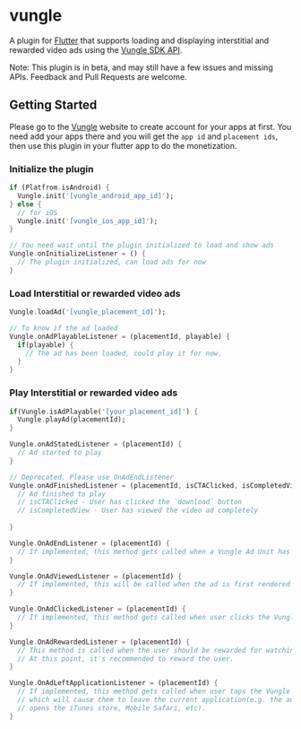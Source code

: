 # vungle

A plugin for [Flutter](https://fluter.io) that supports loading and displaying interstitial and rewarded video ads using the [Vungle SDK API](https://vungle.com/vungle-sdk/).

Note: This plugin is in beta, and may still have a few issues and missing APIs. Feedback and Pull Requests are welcome.

## Getting Started

Please go to the [Vungle](https://www.vungle.com) website to create account for your apps at first. You need add your apps there and you will get the ```app id``` and ```placement ids```, then use this plugin in your flutter app to do the monetization.

### Initialize the plugin

```dart
if (Platfrom.isAndroid) {
  Vungle.init('[vungle_android_app_id]');
} else {
  // for iOS
  Vungle.init('[vungle_ios_app_id]');
}

// You need wait until the plugin initialized to load and show ads
Vungle.onInitializeListener = () {
  // The plugin initialized, can load ads for now
}

```

### Load Interstitial or rewarded video ads
```dart
Vungle.loadAd('[vungle_placement_id]');

// To know if the ad loaded
Vungle.onAdPlayableListener = (placementId, playable) {
  if(playable) {
    // The ad has been loaded, could play it for now.
  }
}
```

### Play Interstitial or rewarded video ads
```dart
if(Vungle.isAdPlayable('[your_placement_id]') {
  Vungle.playAd(placementId);
}

Vungle.onAdStatedListener = (placementId) {
  // Ad started to play
}

// Deprecated. Please use OnAdEndListener
Vungle.onAdFinishedListener = (placementId, isCTAClicked, isCompletedView) {
  // Ad finished to play
  // isCTAClicked - User has clicked the `download` button
  // isCompletedView - User has viewed the video ad completely
  
}

Vungle.OnAdEndListener = (placementId) {
  // If implemented, this method gets called when a Vungle Ad Unit has been completely dismissed.
}

Vungle.OnAdViewedListener = (placementId) {
  // If implemented, this will be called when the ad is first rendered for the specified placement.
}

Vungle.OnAdClickedListener = (placementId) {
  // If implemented, this method gets called when user clicks the Vungle Ad.
}

Vungle.OnAdRewardedListener = (placementId) {
  // This method is called when the user should be rewarded for watching a Rewarded Video Ad.
  // At this point, it's recommended to reward the user.
}

Vungle.OnAdLeftApplicationListener = (placementId) {
  // If implemented, this method gets called when user taps the Vungle Ad
  // which will cause them to leave the current application(e.g. the ad action
  // opens the iTunes store, Mobile Safari, etc).
}

```
